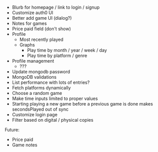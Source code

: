 - Blurb for homepage / link to login / signup
- Customize auth0 UI
- Better add game UI (dialog?)
- Notes for games
- Price paid field (don't show)
- Profile
  - Most recently played
  - Graphs
    - Play time by month / year / week / day
    - Play time by platform / genre
- Profile management
  - ???
- Update mongodb password
- MongoDB validations
- List performance with lots of entries?
- Fetch platforms dynamically
- Choose a random game
- Make time inputs limited to proper values
- Starting playing a new game before a previous game is done makes secondsPlayed out of sync
- Customize login page
- Filter based on digital / physical copies

Future:

- Price paid
- Game notes